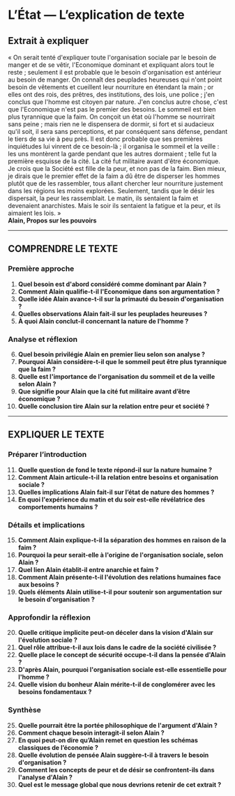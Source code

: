 # L’État — L’explication de texte

## Extrait à expliquer
« On serait tenté d'expliquer toute l'organisation sociale par le besoin de manger et de se vêtir, l'Economique dominant et expliquant alors tout le reste ; seulement il est probable que le besoin d'organisation est antérieur au besoin de manger. On connaît des peuplades heureuses qui n'ont point besoin de vêtements et cueillent leur nourriture en étendant la main ; or elles ont des rois, des prêtres, des institutions, des lois, une police ; j'en conclus que l'homme est citoyen par nature. J'en conclus autre chose, c'est que l'Economique n'est pas le premier des besoins. Le sommeil est bien plus tyrannique que la faim. On conçoit un état où l'homme se nourrirait sans peine ; mais rien ne le dispensera de dormir, si fort et si audacieux qu'il soit, il sera sans perceptions, et par conséquent sans défense, pendant le tiers de sa vie à peu près. Il est donc probable que ses premières inquiétudes lui vinrent de ce besoin-là ; il organisa le sommeil et la veille : les uns montèrent la garde pendant que les autres dormaient ; telle fut la première esquisse de la cité. La cité fut militaire avant d'être économique. Je crois que la Société est fille de la peur, et non pas de la faim. Bien mieux, je dirais que le premier effet de la faim a dû être de disperser les hommes plutôt que de les rassembler, tous allant chercher leur nourriture justement dans les régions les moins explorées. Seulement, tandis que le désir les dispersait, la peur les rassemblait. Le matin, ils sentaient la faim et devenaient anarchistes. Mais le soir ils sentaient la fatigue et la peur, et ils aimaient les lois. »  
**Alain, Propos sur les pouvoirs**

---

## COMPRENDRE LE TEXTE

### Première approche

1. **Quel besoin est d'abord considéré comme dominant par Alain ?**  
2. **Comment Alain qualifie-t-il l'Economique dans son argumentation ?**  
3. **Quelle idée Alain avance-t-il sur la primauté du besoin d'organisation ?**  
4. **Quelles observations Alain fait-il sur les peuplades heureuses ?**  
5. **À quoi Alain conclut-il concernant la nature de l'homme ?**  

### Analyse et réflexion

6. **Quel besoin privilégie Alain en premier lieu selon son analyse ?**  
7. **Pourquoi Alain considère-t-il que le sommeil peut être plus tyrannique que la faim ?**  
8. **Quelle est l'importance de l'organisation du sommeil et de la veille selon Alain ?**  
9. **Que signifie pour Alain que la cité fut militaire avant d’être économique ?**  
10. **Quelle conclusion tire Alain sur la relation entre peur et société ?**  

---

## EXPLIQUER LE TEXTE

### Préparer l’introduction

11. **Quelle question de fond le texte répond-il sur la nature humaine ?**  
12. **Comment Alain articule-t-il la relation entre besoins et organisation sociale ?**  
13. **Quelles implications Alain fait-il sur l’état de nature des hommes ?**  
14. **En quoi l'expérience du matin et du soir est-elle révélatrice des comportements humains ?**  

### Détails et implications

15. **Comment Alain explique-t-il la séparation des hommes en raison de la faim ?**  
16. **Pourquoi la peur serait-elle à l'origine de l'organisation sociale, selon Alain ?**  
17. **Quel lien Alain établit-il entre anarchie et faim ?**  
18. **Comment Alain présente-t-il l'évolution des relations humaines face aux besoins ?**  
19. **Quels éléments Alain utilise-t-il pour soutenir son argumentation sur le besoin d'organisation ?**  

### Approfondir la réflexion

20. **Quelle critique implicite peut-on déceler dans la vision d'Alain sur l'évolution sociale ?**  
21. **Quel rôle attribue-t-il aux lois dans le cadre de la société civilisée ?**  
22. **Quelle place le concept de sécurité occupe-t-il dans la pensée d'Alain ?**  
23. **D'après Alain, pourquoi l'organisation sociale est-elle essentielle pour l'homme ?**  
24. **Quelle vision du bonheur Alain mérite-t-il de conglomérer avec les besoins fondamentaux ?**  

### Synthèse

25. **Quelle pourrait être la portée philosophique de l'argument d'Alain ?**  
26. **Comment chaque besoin interagit-il selon Alain ?**  
27. **En quoi peut-on dire qu’Alain remet en question les schémas classiques de l’économie ?**  
28. **Quelle évolution de pensée Alain suggère-t-il à travers le besoin d'organisation ?**  
29. **Comment les concepts de peur et de désir se confrontent-ils dans l'analyse d'Alain ?**  
30. **Quel est le message global que nous devrions retenir de cet extrait ?**  